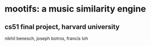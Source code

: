 # mootifs: a music similarity engine
## cs51 final project, harvard university

nikhil benesch, joseph botros, francis loh

